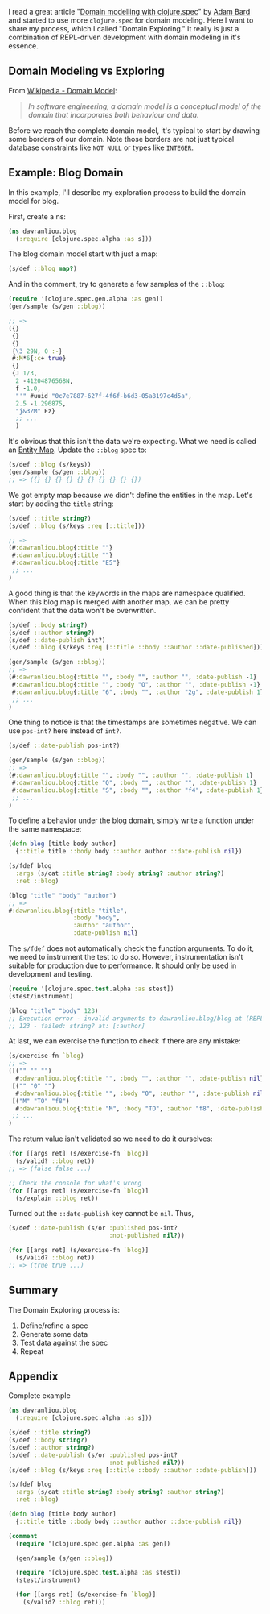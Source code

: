 I read a great article "[Domain modelling with clojure.spec](https://adambard.com/blog/domain-modeling-with-clojure-spec/)"
by [Adam Bard](https://twitter.com/adambard) and started to use more
`clojure.spec` for domain modeling. Here I want to share my process, which
I called "Domain Exploring." It really is just a combination of REPL-driven
development with domain modeling in it's essence.

<!-- more -->

## Domain Modeling vs Exploring

From [Wikipedia - Domain Model](https://en.wikipedia.org/wiki/Domain_model):

> *In software engineering, a domain model is a conceptual model of the domain that incorporates both behaviour and data.*

Before we reach the complete domain model, it's typical to start by drawing some borders
of our domain.
Note those borders are not just typical database constraints like `NOT NULL`
or types like `INTEGER`.

## Example: Blog Domain

In this example, I'll describe my exploration process to build the domain model
for blog.

First, create a ns:

```clj
(ns dawranliou.blog
  (:require [clojure.spec.alpha :as s]))
```

The blog domain model start with just a map:

```clj
(s/def ::blog map?)
```

And in the comment, try to generate a few samples of the `::blog`:

```clj
(require '[clojure.spec.gen.alpha :as gen])
(gen/sample (s/gen ::blog))

;; =>
({}
 {}
 {}
 {\3 29N, 0 :-}
 #:M*6{:c+ true}
 {}
 {J 1/3,
  2 -41204876568N,
  f -1.0,
  "'" #uuid "0c7e7887-627f-4f6f-b6d3-05a8197c4d5a",
  2.5 -1.296875,
  "j&3?M" Ez}
  ;; ...
  )
```

It's obvious that this isn't the data we're expecting. What we need
is called an [Entity Map](https://clojure.org/guides/spec#_entity_maps).
Update the `::blog` spec to:

```clj
(s/def ::blog (s/keys))
(gen/sample (s/gen ::blog))
;; => ({} {} {} {} {} {} {} {} {} {})
```

We got empty map because we didn't define the entities in the map.
Let's start by adding the `title` string:

```clj
(s/def ::title string?)
(s/def ::blog (s/keys :req [::title]))

;; =>
(#:dawranliou.blog{:title ""}
 #:dawranliou.blog{:title ""}
 #:dawranliou.blog{:title "E5"}
 ;; ...
)
 ```

A good thing is that the keywords in the maps are namespace qualified.
When this blog map is merged with another map, we can be pretty confident
that the data won't be overwritten.

```clj
(s/def ::body string?)
(s/def ::author string?)
(s/def ::date-publish int?)
(s/def ::blog (s/keys :req [::title ::body ::author ::date-published]))

(gen/sample (s/gen ::blog))
;; =>
(#:dawranliou.blog{:title "", :body "", :author "", :date-publish -1}
 #:dawranliou.blog{:title "", :body "O", :author "", :date-publish -1}
 #:dawranliou.blog{:title "6", :body "", :author "2g", :date-publish 1}
 ;; ...
)
```

One thing to notice is that the timestamps are sometimes negative.
We can use `pos-int?` here instead of `int?`.

```clj
(s/def ::date-publish pos-int?)

(gen/sample (s/gen ::blog))
;; =>
(#:dawranliou.blog{:title "", :body "", :author "", :date-publish 1}
 #:dawranliou.blog{:title "Q", :body "", :author "", :date-publish 1}
 #:dawranliou.blog{:title "S", :body "", :author "f4", :date-publish 1}
 ;; ...
)
```

To define a behavior under the blog domain, simply write a function
under the same namespace:

```clj
(defn blog [title body author]
  {::title title ::body body ::author author ::date-publish nil})

(s/fdef blog
  :args (s/cat :title string? :body string? :author string?)
  :ret ::blog)

(blog "title" "body" "author")
;; =>
#:dawranliou.blog{:title "title",
                  :body "body",
                  :author "author",
                  :date-publish nil}
```

The `s/fdef` does not automatically check the function arguments.
To do it, we need to instrument the test to do so. However, instrumentation
isn't suitable for production due to performance.
It should only be used in development and testing.

```clj
(require '[clojure.spec.test.alpha :as stest])
(stest/instrument)

(blog "title" "body" 123)
;; Execution error - invalid arguments to dawranliou.blog/blog at (REPL:24).
;; 123 - failed: string? at: [:author]
```

At last, we can exercise the function to check if there are any mistake:

```clj
(s/exercise-fn `blog)
;; =>
([("" "" "")
  #:dawranliou.blog{:title "", :body "", :author "", :date-publish nil}]
 [("" "0" "")
  #:dawranliou.blog{:title "", :body "0", :author "", :date-publish nil}]
 [("M" "TO" "f8")
  #:dawranliou.blog{:title "M", :body "TO", :author "f8", :date-publish nil}]
 ;; ...
)
```

The return value isn't validated so we need to do it ourselves:

```clj
(for [[args ret] (s/exercise-fn `blog)]
  (s/valid? ::blog ret))
;; => (false false ...)

;; Check the console for what's wrong
(for [[args ret] (s/exercise-fn `blog)]
  (s/explain ::blog ret))
```

Turned out the `::date-publish` key cannot be `nil`. Thus,

```clj
(s/def ::date-publish (s/or :published pos-int?
                            :not-published nil?))

(for [[args ret] (s/exercise-fn `blog)]
  (s/valid? ::blog ret))
;; => (true true ...)
```

## Summary

The Domain Exploring process is:

1. Define/refine a spec
1. Generate some data
1. Test data against the spec
1. Repeat

## Appendix

Complete example

```clj
(ns dawranliou.blog
  (:require [clojure.spec.alpha :as s]))

(s/def ::title string?)
(s/def ::body string?)
(s/def ::author string?)
(s/def ::date-publish (s/or :published pos-int?
                            :not-published nil?))
(s/def ::blog (s/keys :req [::title ::body ::author ::date-publish]))

(s/fdef blog
  :args (s/cat :title string? :body string? :author string?)
  :ret ::blog)

(defn blog [title body author]
  {::title title ::body body ::author author ::date-publish nil})

(comment
  (require '[clojure.spec.gen.alpha :as gen])

  (gen/sample (s/gen ::blog))

  (require '[clojure.spec.test.alpha :as stest])
  (stest/instrument)

  (for [[args ret] (s/exercise-fn `blog)]
    (s/valid? ::blog ret)))
```
